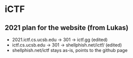 # iCTF

## 2021 plan for the website (from Lukas)
 - 2021.ictf.cs.ucsb.edu -> 301 -> ictf.gg (edited) 
 - ictf.cs.ucsb.edu -> 301 -> shellphish.net/ictf/ (edited) 
 - shellphish.net/ictf stays as-is, points to the github page
